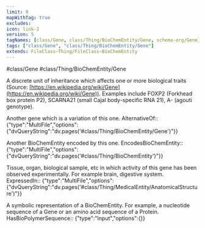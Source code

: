 ```yaml
---
limit: 9
mapWithTag: true
excludes:
icon: link-2
version: 5
tagNames: [class/Gene, class/Thing/BioChemEntity/Gene, schema-org/Gene]
tags: ["class/Gene", "class/Thing/BioChemEntity/Gene"]
extends: FileClass~Thing/FileClass~BioChemEntity
---
```


#class/Gene
#class/Thing/BioChemEntity/Gene


A discrete unit of inheritance which affects one or more biological traits (Source: [https://en.wikipedia.org/wiki/Gene](https://en.wikipedia.org/wiki/Gene)). Examples include FOXP2 (Forkhead box protein P2), SCARNA21 (small Cajal body-specific RNA 21), A- (agouti genotype).


Another gene which is a variation of this one.
AlternativeOf:: {"type":"MultiFile","options":{"dvQueryString":"dv.pages('#class/Thing/BioChemEntity/Gene')"}}

Another BioChemEntity encoded by this one.
EncodesBioChemEntity:: {"type":"MultiFile","options":{"dvQueryString":"dv.pages('#class/Thing/BioChemEntity')"}}

Tissue, organ, biological sample, etc in which activity of this gene has been observed experimentally. For example brain, digestive system.
ExpressedIn:: {"type":"MultiFile","options":{"dvQueryString":"dv.pages('#class/Thing/MedicalEntity/AnatomicalStructure')"}}

A symbolic representation of a BioChemEntity. For example, a nucleotide sequence of a Gene or an amino acid sequence of a Protein.
HasBioPolymerSequence:: {"type":"Input","options":{}}
